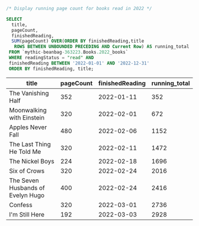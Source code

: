 
```sql
/* Display running page count for books read in 2022 */

SELECT 
  title,
  pageCount,
  finishedReading,
  SUM(pageCount) OVER(ORDER BY finishedReading,title 
   ROWS BETWEEN UNBOUNDED PRECEDING AND Current Row) AS running_total
 FROM `mythic-beanbag-363223.Books.2022_books` 
 WHERE readingStatus = "read" AND
 finishedReading BETWEEN '2022-01-01' AND '2022-12-31'
 ORDER BY finishedReading, title;
``` 
| title                             | pageCount | finishedReading | running_total |
|-----------------------------------|-----------|-----------------|---------------|
| The Vanishing Half                | 352       | 2022-01-11      | 352           |
| Moonwalking with Einstein         | 320       | 2022-02-01      | 672           |
| Apples Never Fall                 | 480       | 2022-02-06      | 1152          |
| The Last Thing He Told Me         | 320       | 2022-02-11      | 1472          |
| The Nickel Boys                   | 224       | 2022-02-18      | 1696          |
| Six of Crows                      | 320       | 2022-02-24      | 2016          |
| The Seven Husbands of Evelyn Hugo | 400       | 2022-02-24      | 2416          |
| Confess                           | 320       | 2022-03-01      | 2736          |
| I'm Still Here                    | 192       | 2022-03-03      | 2928          |




